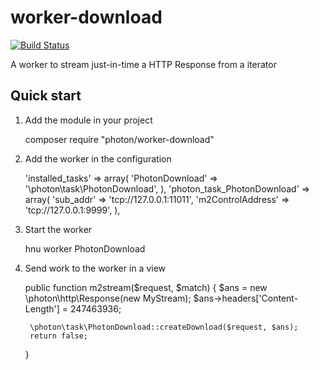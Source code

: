 worker-download
==============

[![Build Status](https://travis-ci.org/photon/worker-download.svg?branch=master)](https://travis-ci.org/photon/worker-download)

A worker to stream just-in-time a HTTP Response from a iterator

Quick start
-----------

1) Add the module in your project

    composer require "photon/worker-download"

2) Add the worker in the configuration

    'installed_tasks' => array(
        'PhotonDownload'            =>  '\photon\task\PhotonDownload',
    ),
    'photon_task_PhotonDownload' => array(
        'sub_addr' => 'tcp://127.0.0.1:11011',
        'm2ControlAddress' => 'tcp://127.0.0.1:9999',
    ),

3) Start the worker

    hnu worker PhotonDownload

4) Send work to the worker in a view

	public function m2stream($request, $match)
	{
        $ans = new \photon\http\Response(new MyStream);
        $ans->headers['Content-Length'] = 247463936;

        \photon\task\PhotonDownload::createDownload($request, $ans);
        return false;
    }


